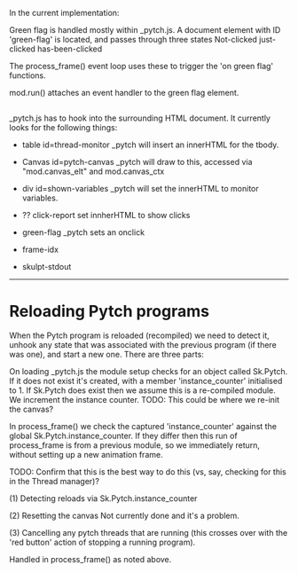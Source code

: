 In the current implementation:

Green flag is handled mostly within _pytch.js. 
A document element with ID 'green-flag' is located, and passes through three states
  Not-clicked
  just-clicked
  has-been-clicked

The process_frame() event loop uses these to trigger the 'on green flag' functions.

mod.run() attaches an event handler to the green flag element.

##

_pytch.js has to hook into the surrounding HTML document. It currently
looks for the following things:

* table id=thread-monitor
   _pytch will insert an innerHTML for the tbody.
   
* Canvas id=pytch-canvas
  _pytch will draw to this, accessed via "mod.canvas_elt" and mod.canvas_ctx
  
  
* div id=shown-variables
  _pytch will set the innerHTML to monitor variables.
  
* ?? click-report
  set innherHTML to show clicks
  
* green-flag
  _pytch sets an onclick
  
* frame-idx

* skulpt-stdout


--- 

# Reloading Pytch programs

When the Pytch program is reloaded (recompiled) we need to detect it,
unhook any state that was associated with the previous program (if
there was one), and start a new one. There are three parts:

 On loading _pytch.js the module setup checks for an object called
  Sk.Pytch. If it does not exist it's created, with a member
  'instance_counter' initialised to 1.
  If Sk.Pytch does exist then we assume this is a re-compiled
  module. We increment the instance counter.
   TODO: This could be where we re-init the canvas?
  
  In process_frame() we check the captured 'instance_counter' against
  the global Sk.Pytch.instance_counter. If they differ then this run
  of process_frame is from a previous module, so we immediately
  return, without setting up a new animation frame.
  
   TODO: Confirm that this is the best way to do this (vs, say,
   checking for this in the Thread manager)?


(1) Detecting reloads
 via Sk.Pytch.instance_counter
 
(2) Resetting the canvas
 Not currently done and it's a problem.

(3) Cancelling any pytch threads that are running (this crosses over
with the 'red button' action of stopping a running program).

 Handled in process_frame() as noted above.
 

